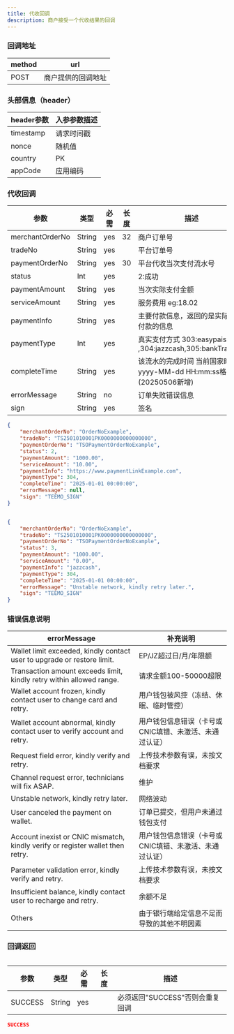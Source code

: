 ```yaml
---
title: 代收回调
description: 商户接受一个代收结果的回调
---
```


### 回调地址

| method | url                |
| ------ | ------------------ |
| POST   | 商户提供的回调地址 |

### 头部信息（header）

| header参数                  | 入参参数描述 |
|---------------------------|--------|
| timestamp                 | 请求时间戳  |
| nonce                     | 随机值    |
| country  | PK     |
| appCode  | 应用编码   |

### 代收回调

| 参数              | 类型   | 必需  | 长度  | 描述                                               |
|-----------------| ------ |-----|-----|--------------------------------------------------|
| merchantOrderNo | String | yes | 32  | 商户订单号                                            |
| tradeNo         | String | yes |     | 平台订单号                                            |
| paymentOrderNo  | String | yes | 30  | 平台代收当次支付流水号                                      |
| status          | Int | yes |     | 2:成功                                             |
| paymentAmount   | String | yes |     | 当次实际支付金额                                         |
| serviceAmount   | String | yes |     | 服务费用  eg:18.02                                   |
| paymentInfo     | String | yes |     | 主要付款信息，返回的是实际用于付款的信息                             |
| paymentType     | Int | yes |     | 真实支付方式 303:easypaisa ,304:jazzcash,305:bankTransfer                                             |
| completeTime    | String | yes |     | 该流水的完成时间 当前国家时区 yyyy-MM-dd HH:mm:ss格式 (20250506新增) |
| errorMessage    | String | no  |     | 订单失败错误信息                                         |
| sign            | String | yes |     | 签名                                               |

```json title=成功回调示例
{
    "merchantOrderNo": "OrderNoExample",
    "tradeNo": "TS2501010001PK0000000000000000",
    "paymentOrderNo": "TSOPaymentOrderNoExample",
    "status": 2,
    "paymentAmount": "1000.00", 
    "serviceAmount": "10.00",
    "paymentInfo": "https://www.paymentLinkExample.com",
    "paymentType": 304,
    "completeTime": "2025-01-01 00:00:00",
    "errorMessage": null,
    "sign": "TEEMO_SIGN"
}
```

```json title=失败回调示例

{
    "merchantOrderNo": "OrderNoExample",
    "tradeNo": "TS2501010001PK0000000000000000",
    "paymentOrderNo": "TSOPaymentOrderNoExample",
    "status": 3,
    "paymentAmount": "1000.00",
    "serviceAmount": "0.00",
    "paymentInfo": "jazzcash",
    "paymentType": 304,
    "completeTime": "2025-01-01 00:00:00",
    "errorMessage": "Unstable network, kindly retry later.",
    "sign": "TEEMO_SIGN"
}
```

### 错误信息说明

| errorMessage                                |    补充说明                            |
| ------------------------------------------- |--------------------------------|
| Wallet limit exceeded, kindly contact user to upgrade or restore limit. | EP/JZ超过日/月/年限额 |
| Transaction amount exceeds limit, kindly retry within allowed range. | 请求金额100-50000超限 |
| Wallet account frozen, kindly contact user to change card and retry. | 用户钱包被风控（冻结、休眠、临时管控） |
| Wallet account abnormal, kindly contact user to verify account and retry. | 用户钱包信息错误（卡号或CNIC填错、未激活、未通过认证） |
| Request field error, kindly verify and retry. | 上传技术参数有误，未按文档要求 |
| Channel request error, technicians will fix ASAP. | 维护 |
| Unstable network, kindly retry later. | 网络波动 |
| User canceled the payment on wallet. | 订单已提交，但用户未通过钱包支付 |
| Account inexist or CNIC mismatch, kindly verify or register wallet then retry. | 用户钱包信息错误（卡号或CNIC填错、未激活、未通过认证） |
| Parameter validation error, kindly verify and retry. | 上传技术参数有误，未按文档要求 |
| Insufficient balance, kindly contact user to recharge and retry. | 余额不足 |
| Others | 由于银行端给定信息不足而导致的其他不明因素 |


### 回调返回

<Table
thead={["字段", "类型", "必需", "描述"]}
tbody={[["SUCCESS", "String", "yes", '必须返回"SUCCESS"否则会重复回调']]}
/>

| 参数    | 类型   | 必需 | 长度 | 描述                            |
| ------- | ------ | ---- | ---- | ------------------------------- |
| SUCCESS | String | yes  |      | 必须返回"SUCCESS"否则会重复回调 |

```json title=回调示例
SUCCESS
```

